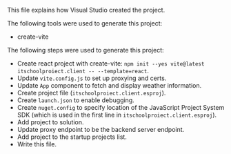 This file explains how Visual Studio created the project.

The following tools were used to generate this project:
- create-vite

The following steps were used to generate this project:
- Create react project with create-vite: `npm init --yes vite@latest itschoolproiect.client -- --template=react`.
- Update `vite.config.js` to set up proxying and certs.
- Update `App` component to fetch and display weather information.
- Create project file (`itschoolproiect.client.esproj`).
- Create `launch.json` to enable debugging.
- Create `nuget.config` to specify location of the JavaScript Project System SDK (which is used in the first line in `itschoolproiect.client.esproj`).
- Add project to solution.
- Update proxy endpoint to be the backend server endpoint.
- Add project to the startup projects list.
- Write this file.

